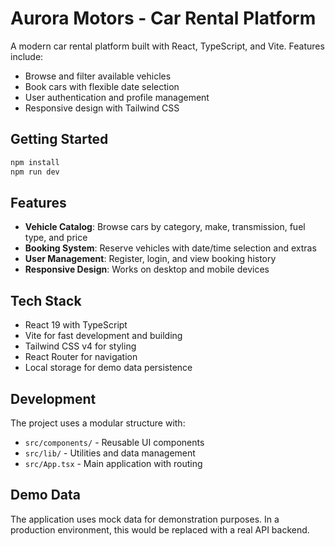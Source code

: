 # Aurora Motors - Car Rental Platform

A modern car rental platform built with React, TypeScript, and Vite. Features include:

- Browse and filter available vehicles
- Book cars with flexible date selection
- User authentication and profile management
- Responsive design with Tailwind CSS

## Getting Started

```bash
npm install
npm run dev
```

## Features

- **Vehicle Catalog**: Browse cars by category, make, transmission, fuel type, and price
- **Booking System**: Reserve vehicles with date/time selection and extras
- **User Management**: Register, login, and view booking history
- **Responsive Design**: Works on desktop and mobile devices

## Tech Stack

- React 19 with TypeScript
- Vite for fast development and building
- Tailwind CSS v4 for styling
- React Router for navigation
- Local storage for demo data persistence

## Development

The project uses a modular structure with:
- `src/components/` - Reusable UI components
- `src/lib/` - Utilities and data management
- `src/App.tsx` - Main application with routing

## Demo Data

The application uses mock data for demonstration purposes. In a production environment, this would be replaced with a real API backend.
